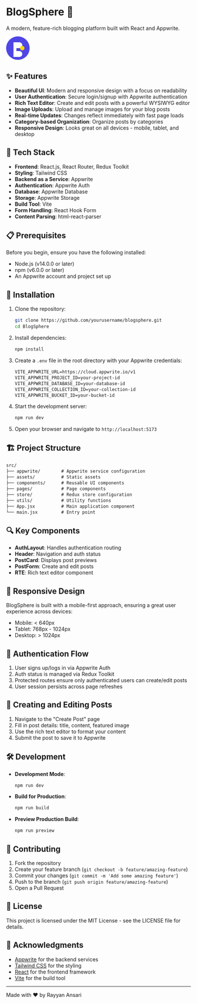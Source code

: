 # BlogSphere 📝

A modern, feature-rich blogging platform built with React and Appwrite.

![BlogSphere Logo](public/logo.svg)

## ✨ Features

- **Beautiful UI**: Modern and responsive design with a focus on readability
- **User Authentication**: Secure login/signup with Appwrite authentication
- **Rich Text Editor**: Create and edit posts with a powerful WYSIWYG editor
- **Image Uploads**: Upload and manage images for your blog posts
- **Real-time Updates**: Changes reflect immediately with fast page loads
- **Category-based Organization**: Organize posts by categories
- **Responsive Design**: Looks great on all devices - mobile, tablet, and desktop

## 🚀 Tech Stack

- **Frontend**: React.js, React Router, Redux Toolkit
- **Styling**: Tailwind CSS
- **Backend as a Service**: Appwrite
- **Authentication**: Appwrite Auth
- **Database**: Appwrite Database
- **Storage**: Appwrite Storage
- **Build Tool**: Vite
- **Form Handling**: React Hook Form
- **Content Parsing**: html-react-parser

## 📋 Prerequisites

Before you begin, ensure you have the following installed:
- Node.js (v14.0.0 or later)
- npm (v6.0.0 or later)
- An Appwrite account and project set up

## 🔧 Installation

1. Clone the repository:
   ```bash
   git clone https://github.com/yourusername/blogsphere.git
   cd BlogSphere
   ```

2. Install dependencies:
   ```bash
   npm install
   ```

3. Create a `.env` file in the root directory with your Appwrite credentials:
   ```env
   VITE_APPWRITE_URL=https://cloud.appwrite.io/v1
   VITE_APPWRITE_PROJECT_ID=your-project-id
   VITE_APPWRITE_DATABASE_ID=your-database-id
   VITE_APPWRITE_COLLECTION_ID=your-collection-id
   VITE_APPWRITE_BUCKET_ID=your-bucket-id
   ```

4. Start the development server:
   ```bash
   npm run dev
   ```

5. Open your browser and navigate to `http://localhost:5173`

## 🏗️ Project Structure

```
src/
├── appwrite/        # Appwrite service configuration
├── assets/          # Static assets
├── components/      # Reusable UI components
├── pages/           # Page components
├── store/           # Redux store configuration
├── utils/           # Utility functions
├── App.jsx          # Main application component
└── main.jsx         # Entry point
```

## 🔍 Key Components

- **AuthLayout**: Handles authentication routing
- **Header**: Navigation and auth status
- **PostCard**: Displays post previews
- **PostForm**: Create and edit posts
- **RTE**: Rich text editor component

## 📱 Responsive Design

BlogSphere is built with a mobile-first approach, ensuring a great user experience across devices:
- Mobile: < 640px
- Tablet: 768px - 1024px
- Desktop: > 1024px

## 🔐 Authentication Flow

1. User signs up/logs in via Appwrite Auth
2. Auth status is managed via Redux Toolkit
3. Protected routes ensure only authenticated users can create/edit posts
4. User session persists across page refreshes

## 📝 Creating and Editing Posts

1. Navigate to the "Create Post" page
2. Fill in post details: title, content, featured image
3. Use the rich text editor to format your content
4. Submit the post to save it to Appwrite

## 🛠️ Development

- **Development Mode**:
  ```bash
  npm run dev
  ```

- **Build for Production**:
  ```bash
  npm run build
  ```

- **Preview Production Build**:
  ```bash
  npm run preview
  ```

## 🤝 Contributing

1. Fork the repository
2. Create your feature branch (`git checkout -b feature/amazing-feature`)
3. Commit your changes (`git commit -m 'Add some amazing feature'`)
4. Push to the branch (`git push origin feature/amazing-feature`)
5. Open a Pull Request

## 📜 License

This project is licensed under the MIT License - see the LICENSE file for details.

## 👏 Acknowledgments

- [Appwrite](https://appwrite.io/) for the backend services
- [Tailwind CSS](https://tailwindcss.com/) for the styling
- [React](https://reactjs.org/) for the frontend framework
- [Vite](https://vitejs.dev/) for the build tool

---

Made with ❤️ by Rayyan Ansari